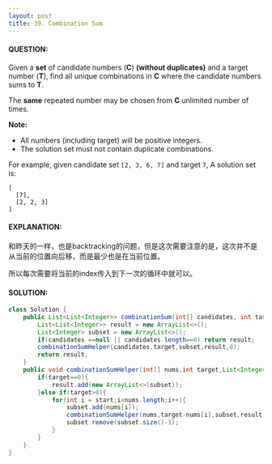 ```yaml
---
layout: post
title: 39. Combination Sum
---
```


#### QUESTION:

Given a **set** of candidate numbers (**C**) **(without duplicates)** and a target number (**T**), find all unique combinations in **C** where the candidate numbers sums to **T**.

The **same** repeated number may be chosen from **C** unlimited number of times.

**Note:**

- All numbers (including target) will be positive integers.
- The solution set must not contain duplicate combinations.

For example, given candidate set `[2, 3, 6, 7]` and target `7`, 
A solution set is: 

```
[
  [7],
  [2, 2, 3]
]

```

#### EXPLANATION:

和昨天的一样，也是backtracking的问题，但是这次需要注意的是，这次并不是从当前的位置向后移，而是最少也是在当前位置。

所以每次需要将当前的index传入到下一次的循环中就可以。

#### SOLUTION:

```JAVA
class Solution {
    public List<List<Integer>> combinationSum(int[] candidates, int target) {
        List<List<Integer>> result = new ArrayList<>();
        List<Integer> subset = new ArrayList<>();
        if(candidates ==null || candidates.length==0) return result;
        combinationSumHelper(candidates,target,subset,result,0);
        return result;
    }
    public void combinationSumHelper(int[] nums,int target,List<Integer> subset,List<List<Integer>> result,int start){
        if(target==0){
            result.add(new ArrayList<>(subset));
        }else if(target>0){
            for(int i = start;i<nums.length;i++){
                subset.add(nums[i]);
                combinationSumHelper(nums,target-nums[i],subset,result,i);
                subset.remove(subset.size()-1);
            }
        }
    }
}
```

